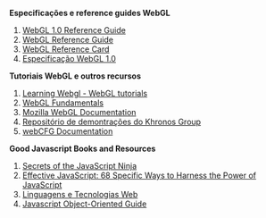 **Especificações e reference guides WebGL**
1. [WebGL 1.0 Reference Guide](https://msdn.microsoft.com/en-us/library/ie/dn621085(v=vs.85).aspx)
2. [WebGL Reference Guide](http://media.wiley.com/product_ancillary/88/11188553/DOWNLOAD/9781118855386-bc02.pdf)
3. [WebGL Reference Card](https://www.khronos.org/files/webgl/webgl-reference-card-1_0.pdf)
4. [Especificação WebGL 1.0](https://www.khronos.org/registry/webgl/specs/1.0/)

**Tutoriais WebGL e outros recursos**
1. [Learning Webgl - WebGL tutorials](http://learningwebgl.com/blog/)
2. [WebGL Fundamentals](http://webglfundamentals.org/)
3. [Mozilla WebGL Documentation](https://developer.mozilla.org/en-US/docs/Web/WebGL)
4. [Repositório de demontrações do Khronos Group](https://www.khronos.org/webgl/wiki/Demo_Repository)
5. [webCFG Documentation](http://paginas.fe.up.pt/~ruirodrig/pub/sw/webcgf/docs/)

**Good Javascript Books and Resources**
1. [Secrets of the JavaScript Ninja](http://www.amazon.com/Secrets-JavaScript-Ninja-John-Resig/dp/193398869X/ref=sr_1_1?ie=UTF8&qid=1425147889&sr=8-1&keywords=javascript+ninja)
2. [Effective JavaScript: 68 Specific Ways to Harness the Power of JavaScript](http://www.amazon.com/Effective-JavaScript-Specific-Software-Development/dp/0321812182/ref=sr_1_3?ie=UTF8&qid=1425147889&sr=8-3&keywords=javascript+ninja)
3. [Linguagens e Tecnologias Web](http://paginas.fe.up.pt/~arestivo/doku/doku.php/classes:years:2014:ltw)
4. [Javascript Object-Oriented Guide](http://www.objectplayground.com/)